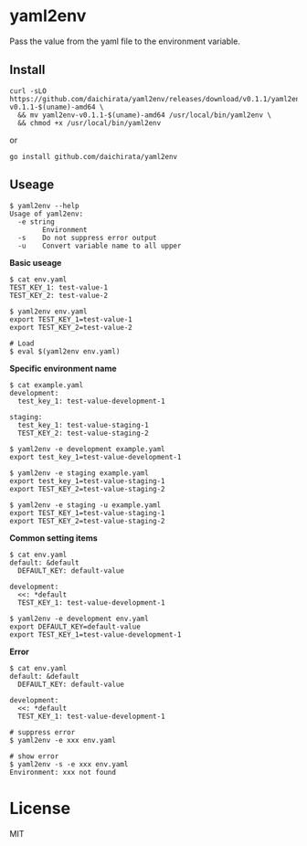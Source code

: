# yaml2env

Pass the value from the yaml file to the environment variable.

## Install

``` shell
curl -sLO https://github.com/daichirata/yaml2env/releases/download/v0.1.1/yaml2env-v0.1.1-$(uname)-amd64 \
  && mv yaml2env-v0.1.1-$(uname)-amd64 /usr/local/bin/yaml2env \
  && chmod +x /usr/local/bin/yaml2env
```

or

``` shell
go install github.com/daichirata/yaml2env
```

## Useage

``` shell
$ yaml2env --help
Usage of yaml2env:
  -e string
    	Environment
  -s	Do not suppress error output
  -u    Convert variable name to all upper
```

**Basic useage**

``` shell
$ cat env.yaml
TEST_KEY_1: test-value-1
TEST_KEY_2: test-value-2

$ yaml2env env.yaml
export TEST_KEY_1=test-value-1
export TEST_KEY_2=test-value-2

# Load
$ eval $(yaml2env env.yaml)
```

**Specific environment name**

``` shell
$ cat example.yaml
development:
  test_key_1: test-value-development-1

staging:
  test_key_1: test-value-staging-1
  TEST_KEY_2: test-value-staging-2

$ yaml2env -e development example.yaml
export test_key_1=test-value-development-1

$ yaml2env -e staging example.yaml
export test_key_1=test-value-staging-1
export TEST_KEY_2=test-value-staging-2

$ yaml2env -e staging -u example.yaml
export TEST_KEY_1=test-value-staging-1
export TEST_KEY_2=test-value-staging-2
```

**Common setting items**

``` shell
$ cat env.yaml
default: &default
  DEFAULT_KEY: default-value

development:
  <<: *default
  TEST_KEY_1: test-value-development-1

$ yaml2env -e development env.yaml
export DEFAULT_KEY=default-value
export TEST_KEY_1=test-value-development-1
```

**Error**

``` shell
$ cat env.yaml
default: &default
  DEFAULT_KEY: default-value

development:
  <<: *default
  TEST_KEY_1: test-value-development-1

# suppress error
$ yaml2env -e xxx env.yaml

# show error
$ yaml2env -s -e xxx env.yaml
Environment: xxx not found
```

# License

MIT
